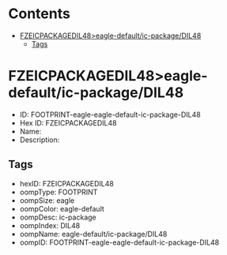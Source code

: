 



Contents
========

* [FZEICPACKAGEDIL48>eagle-default/ic-package/DIL48](#fzeicpackagedil48eagle-defaultic-packagedil48)
	* [Tags](#tags)

# FZEICPACKAGEDIL48>eagle-default/ic-package/DIL48

- ID: FOOTPRINT-eagle-eagle-default-ic-package-DIL48
- Hex ID: FZEICPACKAGEDIL48
- Name: 
- Description: 

## Tags

- hexID: FZEICPACKAGEDIL48
- oompType: FOOTPRINT
- oompSize: eagle
- oompColor: eagle-default
- oompDesc: ic-package
- oompIndex: DIL48
- oompName: eagle-default/ic-package/DIL48
- oompID: FOOTPRINT-eagle-eagle-default-ic-package-DIL48
